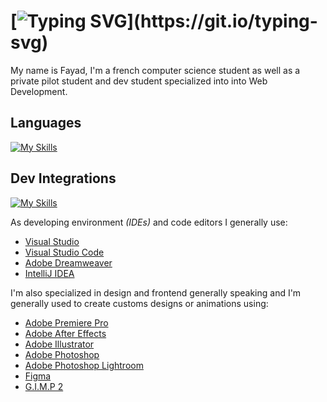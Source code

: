# [![Typing SVG](https://readme-typing-svg.demolab.com?font=Montserrat&weight=200&size=30&pause=1000&color=FF5F00&width=800&lines=This+is+Papi+Force+X+(aka+Fayad)+!)](https://git.io/typing-svg)

My name is Fayad, I'm a french computer science student as well as a private pilot student and dev student specialized into into Web Development.

## Languages
[![My Skills](https://skillicons.dev/icons?i=js,ts,html,css,sass,java,cs,python,php,r,mysql,postgres,sqlite&perline=8)](https://papiforcex.com)

## Dev Integrations
[![My Skills](https://skillicons.dev/icons?i=bootstrap,cypress,django,dotnet,electron,express,flask,flutter,jquery,laravel,maven,nodejs,npm,supabase,svelte,symfony&perline=8)](https://papiforcex.com)

As developing environment <em>(IDEs)</em> and code editors I generally use:

- [Visual Studio](https://visualstudio.microsoft.com/fr/)
- [Visual Studio Code](https://code.visualstudio.com/)
- [Adobe Dreamweaver](https://www.adobe.com/fr/products/dreamweaver.html)
- [IntelliJ IDEA](https://www.jetbrains.com/idea/)


I'm also specialized in design and frontend generally speaking and I'm generally used to create customs designs or animations using:

- [Adobe Premiere Pro](https://www.adobe.com/products/premiere.html)
- [Adobe After Effects](https://www.adobe.com/products/aftereffects.html)
- [Adobe Illustrator](https://www.adobe.com/products/illustrator.html)
- [Adobe Photoshop](https://www.adobe.com/products/photoshop.html)
- [Adobe Photoshop Lightroom](https://www.adobe.com/products/photoshop-lightroom.html)
- [Figma](https://www.figma.com/fr-fr/?context=confirmLocalePref)
- [G.I.M.P 2](https://www.gimp.org/)

<!---
PapiForceX/PapiForceX is a ✨ special ✨ repository because its `README.md` (this file) appears on your GitHub profile.
You can click the Preview link to take a look at your changes.
--->
